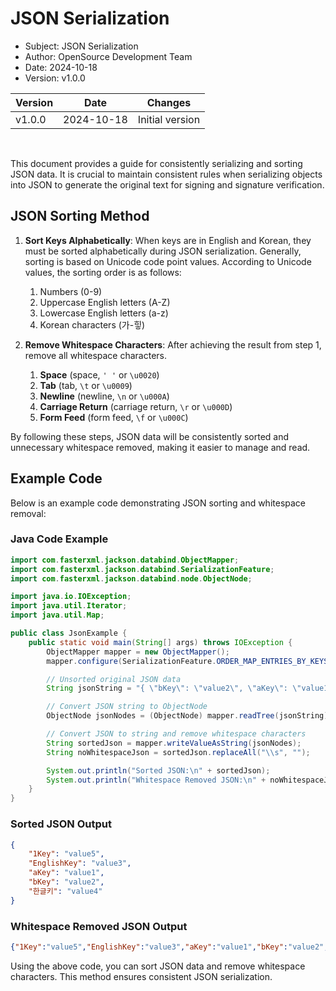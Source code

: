 
# JSON Serialization

- Subject: JSON Serialization
- Author: OpenSource Development Team
- Date: 2024-10-18
- Version: v1.0.0

| Version | Date       | Changes         |
| ------- | ---------- | --------------- |
| v1.0.0  | 2024-10-18 | Initial version |

<br>

This document provides a guide for consistently serializing and sorting JSON data. It is crucial to maintain consistent rules when serializing objects into JSON to generate the original text for signing and signature verification.

## JSON Sorting Method

1. **Sort Keys Alphabetically**: When keys are in English and Korean, they must be sorted alphabetically during JSON serialization. Generally, sorting is based on Unicode code point values. According to Unicode values, the sorting order is as follows:
    1. Numbers (0-9)
    2. Uppercase English letters (A-Z)
    3. Lowercase English letters (a-z)
    4. Korean characters (가-힣)

2. **Remove Whitespace Characters**: After achieving the result from step 1, remove all whitespace characters.
    1. **Space** (space, `' '` or `\u0020`)
    2. **Tab** (tab, `\t` or `\u0009`)
    3. **Newline** (newline, `\n` or `\u000A`)
    4. **Carriage Return** (carriage return, `\r` or `\u000D`)
    5. **Form Feed** (form feed, `\f` or `\u000C`)

By following these steps, JSON data will be consistently sorted and unnecessary whitespace removed, making it easier to manage and read.

## Example Code

Below is an example code demonstrating JSON sorting and whitespace removal:

### Java Code Example

```java
import com.fasterxml.jackson.databind.ObjectMapper;
import com.fasterxml.jackson.databind.SerializationFeature;
import com.fasterxml.jackson.databind.node.ObjectNode;

import java.io.IOException;
import java.util.Iterator;
import java.util.Map;

public class JsonExample {
    public static void main(String[] args) throws IOException {
        ObjectMapper mapper = new ObjectMapper();
        mapper.configure(SerializationFeature.ORDER_MAP_ENTRIES_BY_KEYS, true);

        // Unsorted original JSON data
        String jsonString = "{ \"bKey\": \"value2\", \"aKey\": \"value1\", \"한글키\": \"value4\", \"EnglishKey\": \"value3\", \"1Key\": \"value5\" }";

        // Convert JSON string to ObjectNode
        ObjectNode jsonNodes = (ObjectNode) mapper.readTree(jsonString);

        // Convert JSON to string and remove whitespace characters
        String sortedJson = mapper.writeValueAsString(jsonNodes);
        String noWhitespaceJson = sortedJson.replaceAll("\\s", "");

        System.out.println("Sorted JSON:\n" + sortedJson);
        System.out.println("Whitespace Removed JSON:\n" + noWhitespaceJson);
    }
}
```

### Sorted JSON Output

```json
{
    "1Key": "value5",
    "EnglishKey": "value3",
    "aKey": "value1",
    "bKey": "value2",
    "한글키": "value4"
}
```

### Whitespace Removed JSON Output

```json
{"1Key":"value5","EnglishKey":"value3","aKey":"value1","bKey":"value2","한글키":"value4"}
```

Using the above code, you can sort JSON data and remove whitespace characters. This method ensures consistent JSON serialization.